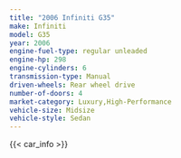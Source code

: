 ```yaml
---
title: "2006 Infiniti G35"
make: Infiniti
model: G35
year: 2006
engine-fuel-type: regular unleaded
engine-hp: 298
engine-cylinders: 6
transmission-type: Manual
driven-wheels: Rear wheel drive
number-of-doors: 4
market-category: Luxury,High-Performance
vehicle-size: Midsize
vehicle-style: Sedan
---
```


{{< car_info >}}
